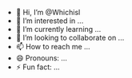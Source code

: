 - 👋 Hi, I’m @Whichisl
- 👀 I’m interested in ...
- 🌱 I’m currently learning ...
- 💞️ I’m looking to collaborate on ...
- 📫 How to reach me ...
- 😄 Pronouns: ...
- ⚡ Fun fact: ...

<!---
Whichisl/Whichisl is a ✨ special ✨ repository because its `README.md` (this file) appears on your GitHub profile.
You can click the Preview link to take a look at your changes.
--->
